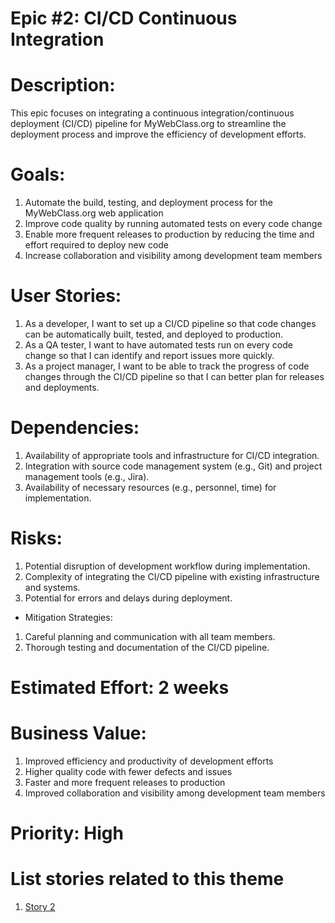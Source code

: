 # Epic #2: CI/CD Continuous Integration

# Description: 
This epic focuses on integrating a continuous integration/continuous deployment (CI/CD) pipeline for MyWebClass.org to streamline the deployment process and improve the efficiency of development efforts.

# Goals:

1. Automate the build, testing, and deployment process for the MyWebClass.org web application
2. Improve code quality by running automated tests on every code change
3. Enable more frequent releases to production by reducing the time and effort required to deploy new code
4. Increase collaboration and visibility among development team members
# User Stories:

1. As a developer, I want to set up a CI/CD pipeline so that code changes can be automatically built, tested, and deployed to production.
2. As a QA tester, I want to have automated tests run on every code change so that I can identify and report issues more quickly.
3. As a project manager, I want to be able to track the progress of code changes through the CI/CD pipeline so that I can better plan for releases and deployments.

# Dependencies:

1. Availability of appropriate tools and infrastructure for CI/CD integration.
2. Integration with source code management system (e.g., Git) and project management tools (e.g., Jira).
3. Availability of necessary resources (e.g., personnel, time) for implementation.
# Risks:

1. Potential disruption of development workflow during implementation.
2. Complexity of integrating the CI/CD pipeline with existing infrastructure and systems.
3. Potential for errors and delays during deployment.
 - Mitigation Strategies:

1. Careful planning and communication with all team members.
2. Thorough testing and documentation of the CI/CD pipeline.

# Estimated Effort: 2 weeks

# Business Value:

1. Improved efficiency and productivity of development efforts
2. Higher quality code with fewer defects and issues
3. Faster and more frequent releases to production
4. Improved collaboration and visibility among development team members
# Priority: High

# List stories related to this theme
1. [Story 2](../../../../documentation/theme_1/initiatives/epics/stories/story_two.md)